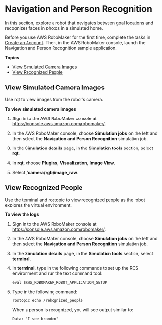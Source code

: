 # Navigation and Person Recognition<a name="gs-navreco"></a>

In this section, explore a robot that navigates between goal locations and recognizes faces in photos in a simulated home\. 

Before you use AWS RoboMaker for the first time, complete the tasks in [Create an Account](gs-set-up.md)\. Then, in the AWS RoboMaker console, launch the Navigation and Person Recognition sample application\.

**Topics**
+ [View Simulated Camera Images](#gs-navreco-camera)
+ [View Recognized People](#gs-navreco-recognized)

## View Simulated Camera Images<a name="gs-navreco-camera"></a>

Use rqt to view images from the robot's camera\.

**To view simulated camera images**

1. Sign in to the AWS RoboMaker console at [https://console\.aws\.amazon\.com/robomaker/](https://console.aws.amazon.com/robomaker/)\.

1. In the AWS RoboMaker console, choose **Simulation jobs** on the left and then select the **Navigation and Person Recognition** simulation job\.

1. In the **Simulation details** page, in the **Simulation tools** section, select **rqt**\.

1. In **rqt**, choose **Plugins**, **Visualization**, **Image View**\. 

1. Select **/camera/rgb/image\_raw**\. 

## View Recognized People<a name="gs-navreco-recognized"></a>

Use the terminal and rostopic to view recognized people as the robot explores the virtual environment\. 

**To view the logs**

1. Sign in to the AWS RoboMaker console at [https://console\.aws\.amazon\.com/robomaker/](https://console.aws.amazon.com/robomaker/)\.

1. In the AWS RoboMaker console, choose **Simulation jobs** on the left and then select the **Navigation and Person Recognition** simulation job\.

1. In the **Simulation details** page, in the **Simulation tools** section, select **terminal**\.

1. In **terminal**, type in the following commands to set up the ROS environment and run the text command tool:

   ```
   eval $AWS_ROBOMAKER_ROBOT_APPLICATION_SETUP
   ```

1. Type in the following command:

   ```
   rostopic echo /rekognized_people
   ```

   When a person is recognized, you will see output similar to:

   ```
   Data: "I see brandon"
   ```